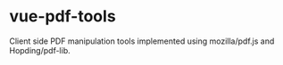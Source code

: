 # vue-pdf-tools
Client side PDF manipulation tools implemented using mozilla/pdf.js and Hopding/pdf-lib.
